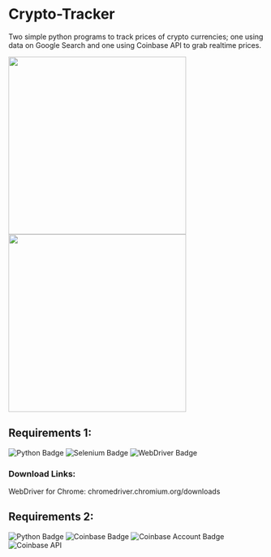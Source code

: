 # Crypto-Tracker 

Two simple python programs to track prices of crypto currencies; one using data on Google Search and one using Coinbase API to grab realtime prices. 

<p float="left">
  <img src="https://media.giphy.com/media/VcxAqj4nww467vbOYQ/giphy.gif" width="350px"> 
  <img src="https://media.giphy.com/media/fSjbXEbRcxfYWlMQhI/giphy.gif" width="350px"> 
</p>


## Requirements 1:
![Python Badge](https://img.shields.io/badge/-python-blue)
![Selenium Badge](https://img.shields.io/badge/pip%20install-selenium-informational)
![WebDriver Badge](https://img.shields.io/badge/web%20driver-for%20chrome-important)
### Download Links:
WebDriver for Chrome: chromedriver.chromium.org/downloads

## Requirements 2:
![Python Badge](https://img.shields.io/badge/-python-blue)
![Coinbase Badge](https://img.shields.io/badge/pip%20install-coinbase-informational)
![Coinbase Account Badge](https://img.shields.io/badge/coinbase-account-important)
![Coinbase API](https://img.shields.io/badge/generate-API%20KEY-success)
